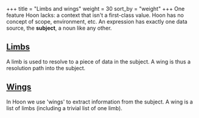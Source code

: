 +++
title = "Limbs and wings"
weight = 30
sort_by = "weight"
+++
One feature Hoon lacks: a context that isn't a first-class value. Hoon has no
concept of scope, environment, etc.  An expression has exactly one data source,
the **subject**, a noun like any other.

## [Limbs](/language/hoon/reference/limbs/limb)

A limb is used to resolve to a piece of data in the subject.  A wing is thus a resolution path into the subject.

## [Wings](/language/hoon/reference/limbs/wing)

In Hoon we use 'wings' to extract information from the subject.  A wing is a list of limbs (including a trivial list of one limb).
